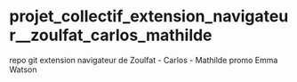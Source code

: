 # projet_collectif_extension_navigateur\_\_zoulfat_carlos_mathilde

repo git extension navigateur de Zoulfat - Carlos - Mathilde promo Emma Watson

<!--
1 - Save images that are with a quality superior to x*y px quality;
2 - Highlight all words that match a certain keyword and give a translation for all of them, having into account each case, translating one word before one word after;
3 - Give a certain inclination to all the text (45°, 90°, 135°, 170°, 215°);
4 - Funny 1984 censorship, replace all the words style that arent under a certain rule book to be followed;

 -->
